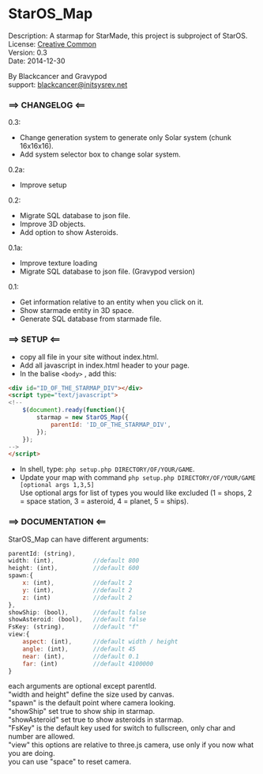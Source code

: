 StarOS_Map
==========

Description: A starmap for StarMade, this project is subproject of StarOS.  
License: [Creative Common](http://creativecommons.org/licenses/by/3.0/legalcode)  
Version: 0.3  
Date: 2014-12-30

By Blackcancer and Gravypod  
support: blackcancer@initsysrev.net



### ==> CHANGELOG <==

0.3:
-	Change generation system to generate only Solar system (chunk 16x16x16).
-	Add system selector box to change solar system.

0.2a:
-   Improve setup
	
0.2:
-	Migrate SQL database to json file.
-	Improve 3D objects.
-	Add option to show Asteroids.

0.1a:
-   Improve texture loading
-   Migrate SQL database to json file. (Gravypod version)
	
0.1:
-	Get information relative to an entity when you click on it.
-	Show starmade entity in 3D space.
-	Generate SQL database from starmade file.
	


### ==> SETUP <==

-	copy all file in your site without index.html.
-	Add all javascript in index.html header to your page.
-	In the balise `<body>` , add this:

```html
<div id="ID_OF_THE_STARMAP_DIV"></div>
<script type="text/javascript">
<!--
	$(document).ready(function(){
		starmap = new StarOS_Map({
			parentId: 'ID_OF_THE_STARMAP_DIV',
		});
	});
-->
</script>
```
-	In shell, type: `php setup.php DIRECTORY/OF/YOUR/GAME`.
-	Update your map with command `php setup.php DIRECTORY/OF/YOUR/GAME [optional args 1,3,5]`  
	Use optional args for list of types you would like excluded (1 = shops, 2 = space station, 3 = asteroid, 4 = planet, 5 = ships).
	


### ==> DOCUMENTATION <==

StarOS_Map can have different arguments:  
```javascript
parentId: (string),
width: (int),			//default 800
height: (int),			//default 600
spawn:{
	x: (int),			//default 2
	y: (int),			//default 2
	z: (int)			//default 2
},
showShip: (bool),		//default false
showAsteroid: (bool),	//default false
FsKey: (string),		//default "f"
view:{
	aspect: (int),  	//default width / height
	angle: (int),		//default 45
	near: (int),		//default 0.1
	far: (int)			//default 4100000
}
```
each arguments are optional except parentId.  
"width and height" define the size used by canvas.  
"spawn" is the default point where camera looking.  
"showShip" set true to show ship in starmap.  
"showAsteroid" set true to show asteroids in starmap.  
"FsKey" is the default key used for switch to fullscreen, only char and number are allowed.  
"view" this options are relative to three.js camera, use only if you now what you are doing.  
you can use "space" to reset camera.  
